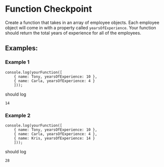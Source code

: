 # Function Checkpoint

Create a function that takes in an array of employee objects. Each employee object will come in with a property called `yearsOfExperience`.
Your function should return the total years of experience for all of the employees.

## Examples:

### Example 1

```
console.log(yourFunction([
    { name: Tony, yearsOfExperience: 10 }, 
    { name: Carla, yearsOfExperience: 4 }
    ]));
```

should log 

```
14
```

### Example 2

```
console.log(yourFunction([
    { name: Tony, yearsOfExperience: 10 }, 
    { name: Carla, yearsOfExperience: 4 },
    { name: Kris, yearsOfExperience: 14 }
    ]));
```

should log


```
28
```


